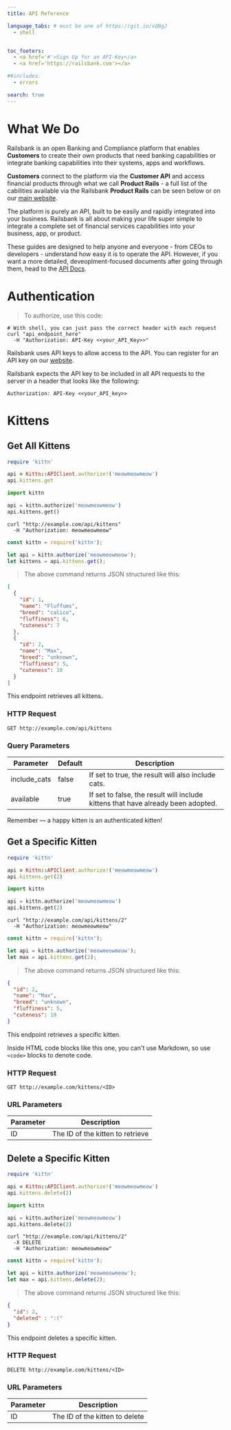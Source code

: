 ```yaml
---
title: API Reference

language_tabs: # must be one of https://git.io/vQNgJ
  - shell


toc_footers:
  - <a href='#'>Sign Up for an API-Key</a>
  - <a href='https://railsbank.com'></a>

##includes:
  - errors

search: true
---
```


# What We Do

Railsbank is an open Banking and Compliance platform that enables **Customers** to create their own products that need banking capabilities or integrate banking capabilities into their systems, apps and workflows.

**Customers** connect to the platform via the **Customer API** and access financial products through what we call **Product Rails** - a full list of the cabilities available via the Railsbank **Product Rails** can be seen below or on our [main website](https://www.railsbank.com/).

 The platform is purely an API, built to be easily and rapidly integrated into your business. Railsbank is all about making your life super simple to integrate a complete set of financial services capabilities into your business, app, or product.

These guides are designed to help anyone and everyone - from CEOs to developers - understand how easy it is to operate the API. However, if you want a more detailed, deveoplment-focused documents after going through them, head to the [API Docs](https://docs.railsbank.com/).

# Authentication

> To authorize, use this code:

```shell
# With shell, you can just pass the correct header with each request
curl "api_endpoint_here"
  -H "Authorization: API-Key <<your_API_Key>>"
```

Railsbank uses API keys to allow access to the API. You can register for an API key on our [website](http://railsbank.com).

Railsbank expects the API key to be included in all API requests to the server in a header that looks like the following:

`Authorization: API-Key <<your_API_key>>`


# Kittens

## Get All Kittens

```ruby
require 'kittn'

api = Kittn::APIClient.authorize!('meowmeowmeow')
api.kittens.get
```

```python
import kittn

api = kittn.authorize('meowmeowmeow')
api.kittens.get()
```

```shell
curl "http://example.com/api/kittens"
  -H "Authorization: meowmeowmeow"
```

```javascript
const kittn = require('kittn');

let api = kittn.authorize('meowmeowmeow');
let kittens = api.kittens.get();
```

> The above command returns JSON structured like this:

```json
[
  {
    "id": 1,
    "name": "Fluffums",
    "breed": "calico",
    "fluffiness": 6,
    "cuteness": 7
  },
  {
    "id": 2,
    "name": "Max",
    "breed": "unknown",
    "fluffiness": 5,
    "cuteness": 10
  }
]
```

This endpoint retrieves all kittens.

### HTTP Request

`GET http://example.com/api/kittens`

### Query Parameters

Parameter | Default | Description
--------- | ------- | -----------
include_cats | false | If set to true, the result will also include cats.
available | true | If set to false, the result will include kittens that have already been adopted.

<aside class="success">
Remember — a happy kitten is an authenticated kitten!
</aside>

## Get a Specific Kitten

```ruby
require 'kittn'

api = Kittn::APIClient.authorize!('meowmeowmeow')
api.kittens.get(2)
```

```python
import kittn

api = kittn.authorize('meowmeowmeow')
api.kittens.get(2)
```

```shell
curl "http://example.com/api/kittens/2"
  -H "Authorization: meowmeowmeow"
```

```javascript
const kittn = require('kittn');

let api = kittn.authorize('meowmeowmeow');
let max = api.kittens.get(2);
```

> The above command returns JSON structured like this:

```json
{
  "id": 2,
  "name": "Max",
  "breed": "unknown",
  "fluffiness": 5,
  "cuteness": 10
}
```

This endpoint retrieves a specific kitten.

<aside class="warning">Inside HTML code blocks like this one, you can't use Markdown, so use <code>&lt;code&gt;</code> blocks to denote code.</aside>

### HTTP Request

`GET http://example.com/kittens/<ID>`

### URL Parameters

Parameter | Description
--------- | -----------
ID | The ID of the kitten to retrieve

## Delete a Specific Kitten

```ruby
require 'kittn'

api = Kittn::APIClient.authorize!('meowmeowmeow')
api.kittens.delete(2)
```

```python
import kittn

api = kittn.authorize('meowmeowmeow')
api.kittens.delete(2)
```

```shell
curl "http://example.com/api/kittens/2"
  -X DELETE
  -H "Authorization: meowmeowmeow"
```

```javascript
const kittn = require('kittn');

let api = kittn.authorize('meowmeowmeow');
let max = api.kittens.delete(2);
```

> The above command returns JSON structured like this:

```json
{
  "id": 2,
  "deleted" : ":("
}
```

This endpoint deletes a specific kitten.

### HTTP Request

`DELETE http://example.com/kittens/<ID>`

### URL Parameters

Parameter | Description
--------- | -----------
ID | The ID of the kitten to delete
